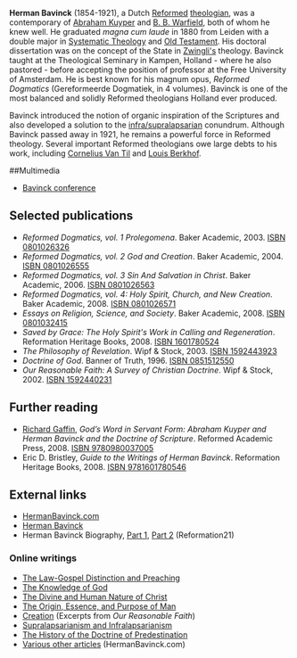 **Herman Bavinck** (1854-1921), a Dutch
[Reformed](Reformed_theology "Reformed theology")
[theologian](Theologian "Theologian"), was a contemporary of
[Abraham Kuyper](Abraham_Kuyper "Abraham Kuyper") and
[B. B. Warfield](B._B._Warfield "B. B. Warfield"), both of whom he
knew well. He graduated *magna cum laude* in 1880 from Leiden with
a double major in
[Systematic Theology](Systematic_Theology "Systematic Theology")
and [Old Testament](Old_Testament "Old Testament"). His doctoral
dissertation was on the concept of the State in
[Zwingli's](Huldreich_Zwingli "Huldreich Zwingli") theology.
Bavinck taught at the Theological Seminary in Kampen, Holland -
where he also pastored - before accepting the position of professor
at the Free University of Amsterdam. He is best known for his
magnum opus, *Reformed Dogmatics* (Gereformeerde Dogmatiek, in 4
volumes). Bavinck is one of the most balanced and solidly Reformed
theologians Holland ever produced.

Bavinck introduced the notion of organic inspiration of the
Scriptures and also developed a solution to the
[infra/supralapsarian](Supralapsarianism "Supralapsarianism")
conundrum. Although Bavinck passed away in 1921, he remains a
powerful force in Reformed theology. Several important Reformed
theologians owe large debts to his work, including
[Cornelius Van Til](Cornelius_Van_Til "Cornelius Van Til") and
[Louis Berkhof](Louis_Berkhof "Louis Berkhof").

##Multimedia

-   [Bavinck conference](http://hermanbavinck.org/2008/10/23/bavinck-conference-audio-added/)

## Selected publications

-   *Reformed Dogmatics, vol. 1 Prolegomena*. Baker Academic, 2003.
    [ISBN 0801026326](http://www.theopedia.com/Special:BookSources/0801026326)
-   *Reformed Dogmatics, vol. 2 God and Creation*. Baker Academic,
    2004.
    [ISBN 0801026555](http://www.theopedia.com/Special:BookSources/0801026555)
-   *Reformed Dogmatics, vol. 3 Sin And Salvation in Christ*. Baker
    Academic, 2006.
    [ISBN 0801026563](http://www.theopedia.com/Special:BookSources/0801026563)
-   *Reformed Dogmatics, vol. 4: Holy Spirit, Church, and New Creation*.
    Baker Academic, 2008.
    [ISBN 0801026571](http://www.theopedia.com/Special:BookSources/0801026571)
-   *Essays on Religion, Science, and Society*. Baker Academic,
    2008.
    [ISBN 0801032415](http://www.theopedia.com/Special:BookSources/0801032415)
-   *Saved by Grace: The Holy Spirit's Work in Calling and Regeneration*.
    Reformation Heritage Books, 2008.
    [ISBN 1601780524](http://www.theopedia.com/Special:BookSources/1601780524)
-   *The Philosophy of Revelation*. Wipf & Stock, 2003.
    [ISBN 1592443923](http://www.theopedia.com/Special:BookSources/1592443923)
-   *Doctrine of God*. Banner of Truth, 1996.
    [ISBN 0851512550](http://www.theopedia.com/Special:BookSources/0851512550)
-   *Our Reasonable Faith: A Survey of Christian Doctrine*. Wipf &
    Stock, 2002.
    [ISBN 1592440231](http://www.theopedia.com/Special:BookSources/1592440231)

## Further reading

-   [Richard Gaffin](Richard_Gaffin "Richard Gaffin"),
    *God’s Word in Servant Form: Abraham Kuyper and Herman Bavinck and the Doctrine of Scripture*.
    Reformed Academic Press, 2008.
    [ISBN 9780980037005](http://www.theopedia.com/Special:BookSources/9780980037005)
-   Eric D. Bristley, *Guide to the Writings of Herman Bavinck*.
    Reformation Heritage Books, 2008.
    [ISBN 9781601780546](http://www.theopedia.com/Special:BookSources/9781601780546)

## External links

-   [HermanBavinck.com](http://www.hermanbavinck.com/)
-   [Herman Bavinck](http://vbru.club.fr/src/theologiens/herman_bavinck.htm)
-   Herman Bavinck Biography,
    [Part 1](http://reformation21.org/Upcoming_Issues/Bavinck_1/275/),
    [Part 2](http://reformation21.org/Upcoming_Issues/Bavinck_2/280/)
    (Reformation21)

### Online writings

-   [The Law-Gospel Distinction and Preaching](http://auxesis.net/bavinck/law_gospel_distinction_and_preaching.php)
-   [The Knowledge of God](http://www.gospelpedlar.com/articles/God/knowgod.html)
-   [The Divine and Human Nature of Christ](http://articles.christiansunite.com/article3127.shtml)
-   [The Origin, Essence, and Purpose of Man](http://www.the-highway.com/origin_Bavinck.html)
-   [Creation](http://www.opc.org/OS/html/V9/1a.html) (Excerpts
    from *Our Reasonable Faith*)
-   [Supralapsarianism and Infralapsarianism](http://www.the-highway.com/Bavinck_predestination2.html)
-   [The History of the Doctrine of Predestination](http://www.the-highway.com/Bavinck_predestination.html)
-   [Various other articles](http://www.hermanbavinck.com/Articles.html)
    (HermanBavinck.com)



